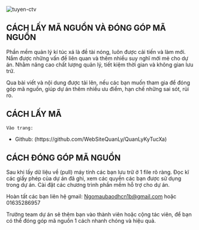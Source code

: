 ﻿![tuyen-ctv](https://user-images.githubusercontent.com/27652065/27720182-4c4f8a16-5d82-11e7-8bcf-ceb67903a130.png)


## CÁCH LẤY MÃ NGUỒN VÀ ĐÓNG GÓP MÃ NGUỒN



Phần mềm quản lý kí túc xá là đề tài nóng, luôn được cải tiến và làm mới. Nắm được những
vấn đề liên quan và thêm nhiều  suy nghĩ mới mẻ cho dự án. Nhằm nâng cao chất lượng quản lý,
tiết kiệm thời gian và không gian lưu trữ.

Qua bài viết và nội dung được tải lên, nếu các bạn muốn tham gia để đóng góp mã nguồn, giúp 
dự án thêm nhiều ưu điểm, hạn chế những sai sót, rủi ro.

## CÁCH LẤY MÃ

	Vào trang: 
<ul>
<li> Github:  (https://github.com/WebSiteQuanLy/QuanLyKyTucXa)</li>
</ul>


## CÁCH ĐÓNG GÓP MÃ NGUỒN

Sau khi lấy dữ liệu về (pull) máy tính các bạn lưu trữ ở 1 file rõ ràng. 
Đọc kĩ các giấy phép của dự án đã ghi, xem các quyền các bạn được sử dụng trong dự án.
Cài đặt các chương trình phần mềm hỗ trợ cho dự án.

Hoàn tất các bạn liên hệ gmail:
Ngomaubaodhcn1b@gmail.com
hoặc 01635286957

Trưởng team dự án sẽ thêm bạn vào thành viên hoặc cộng tác viên, để bạn có thể đóng
góp mã nguồn 1 cách nhanh chóng và hiệu quả.